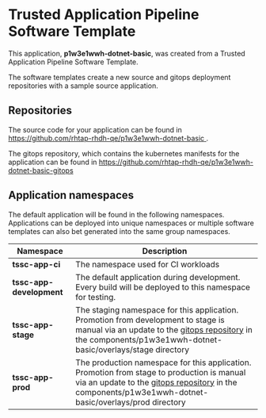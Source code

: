 # Trusted Application Pipeline Software Template

This application, **p1w3e1wwh-dotnet-basic**, was created from a Trusted Application Pipeline Software Template.

The software templates create a new source and gitops deployment repositories with a sample source application. 

## Repositories

The source code for your application can be found in [https://github.com/rhtap-rhdh-qe/p1w3e1wwh-dotnet-basic ](https://github.com/rhtap-rhdh-qe/p1w3e1wwh-dotnet-basic ).
 
The gitops repository, which contains the kubernetes manifests for the application can be found in 
[https://github.com/rhtap-rhdh-qe/p1w3e1wwh-dotnet-basic-gitops ](https://github.com/rhtap-rhdh-qe/p1w3e1wwh-dotnet-basic-gitops ) 

## Application namespaces 

The default application will be found in the following namespaces. Applications can be deployed into unique namespaces or multiple software templates can also bet generated into the same group namespaces.  

|  Namespace   |  Description   |  
| -------- | -------- |
| **tssc-app-ci** | The namespace used for CI workloads |
| **tssc-app-development** | The default application during development. Every build will be deployed to this namespace for testing. |
| **tssc-app-stage** | The staging namespace for this application. Promotion from development to stage is manual via an update to the [gitops repository](https://github.com/rhtap-rhdh-qe/p1w3e1wwh-dotnet-basic-gitops ) in the components/p1w3e1wwh-dotnet-basic/overlays/stage directory |
| **tssc-app-prod** | The production namespace for this application. Promotion from stage to production is manual via an update to the [gitops repository](https://github.com/rhtap-rhdh-qe/p1w3e1wwh-dotnet-basic-gitops ) in the components/p1w3e1wwh-dotnet-basic/overlays/prod directory |
